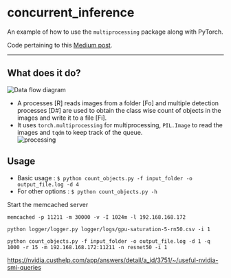 # concurrent_inference

An example of how to use the `multiprocessing` package along with PyTorch.

Code pertaining to this [Medium post](https://18alan.medium.com/concurrent-inference-e2f438469214).

---

## What does it do?
![Data flow diagram](media/usecase.png)
- A processes [R] reads images from a folder [Fo] and multiple detection processes [D#] are used to obtain the class wise count of objects in the images and write it to a file [Fi].
- It uses `torch.multiprocessing` for multiprocessing, `PIL.Image` to read the images and `tqdm` to keep track of the queue.  
![processing](media/processing.gif)

## Usage
- Basic usage : `$ python count_objects.py -f input_folder -o output_file.log -d 4`
- For other options : `$ python count_objects.py -h`

Start the memcached server
```
memcached -p 11211 -m 30000 -v -I 1024m -l 192.168.168.172
```
```
python logger/logger.py logger/logs/gpu-saturation-5-rn50.csv -i 1

```
```
python count_objects.py -f input_folder -o output_file.log -d 1 -q 1000 -r 15 -m 192.168.168.172:11211 -n resnet50 -i 1
```


https://nvidia.custhelp.com/app/answers/detail/a_id/3751/~/useful-nvidia-smi-queries